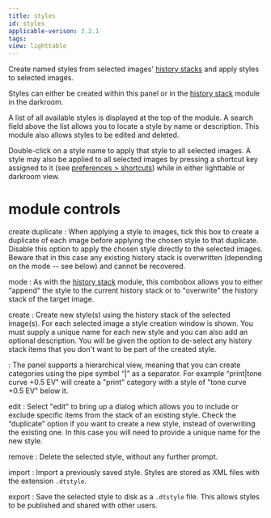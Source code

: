 ```yaml
---
title: styles
id: styles
applicable-verison: 3.2.1
tags: 
view: lighttable
---
```


Create named styles from selected images' [history stacks](../../../darkroom/processing-modules-and-pixelpipe/history-stack.md) and apply styles to selected images. 

Styles can either be created within this panel or in the [history stack](../darkroom/history-stack.md) module in the darkroom.

A list of all available styles is displayed at the top of the module. A search field above the list allows you to locate a style by name or description. This module also allows styles to be edited and deleted.

Double-click on a style name to apply that style to all selected images.  A style may also be applied to all selected images by pressing a shortcut key assigned to it (see [preferences > shortcuts](../../../preferences-settings/shortcuts.md)) while in either lighttable or darkroom view.

# module controls

create duplicate
: When applying a style to images, tick this box to create a duplicate of each image before applying the chosen style to that duplicate. Disable this option to apply the chosen style directly to the selected images. Beware that in this case any existing history stack is overwritten (depending on the mode -- see below) and cannot be recovered.

mode
: As with the [history stack](./history-stack.md) module, this combobox allows you to either "append" the style to the current history stack or to "overwrite" the history stack of the target image.

create
: Create new style(s) using the history stack of the selected image(s). For each selected image a style creation window is shown. You must supply a unique name for each new style and you can also add an optional description. You will be given the option to de-select any history stack items that you don't want to be part of the created style.

: The panel supports a hierarchical view, meaning that you can create categories using the pipe symbol “|” as a separator. For example “print|tone curve +0.5 EV” will create a "print" category with a style of "tone curve +0.5 EV" below it.

edit
: Select "edit" to bring up a dialog which allows you to include or exclude specific items from the stack of an existing style. Check the “duplicate” option if you want to create a new style, instead of overwriting the existing one. In this case you will need to provide a unique name for the new style.

remove
: Delete the selected style, without any further prompt.

import
: Import a previously saved style. Styles are stored as XML files with the extension `.dtstyle`.

export
: Save the selected style to disk as a `.dtstyle` file. This allows styles to be published and shared with other users.
